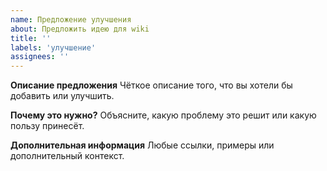 ```yaml
---
name: Предложение улучшения
about: Предложить идею для wiki
title: ''
labels: 'улучшение'
assignees: ''
---
```


**Описание предложения**
Чёткое описание того, что вы хотели бы добавить или улучшить.

**Почему это нужно?**
Объясните, какую проблему это решит или какую пользу принесёт.

**Дополнительная информация**
Любые ссылки, примеры или дополнительный контекст. 